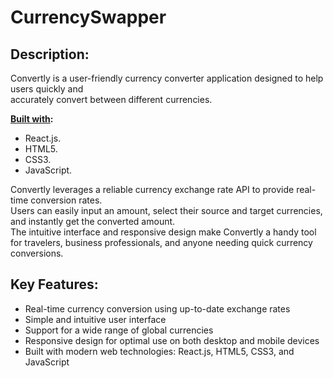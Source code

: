 # CurrencySwapper

## **Description:**

Convertly is a user-friendly currency converter application designed to help users quickly and <br> 
accurately convert between different currencies.


**<u>Built with</u>:** 
- React.js. <br>
- HTML5. <br>
- CSS3. <br>
- JavaScript.


Convertly leverages a reliable currency exchange rate API to provide real-time conversion rates. <br>
Users can easily input an amount, select their source and target currencies, and instantly get the converted amount. <br>
The intuitive interface and responsive design make Convertly a handy tool for travelers, business professionals, and anyone needing quick currency conversions.

## **Key Features:**

- Real-time currency conversion using up-to-date exchange rates
- Simple and intuitive user interface
- Support for a wide range of global currencies
- Responsive design for optimal use on both desktop and mobile devices
- Built with modern web technologies: React.js, HTML5, CSS3, and JavaScript
